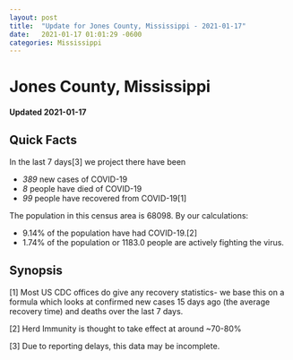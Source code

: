 ```yaml
---
layout: post
title:  "Update for Jones County, Mississippi - 2021-01-17"
date:   2021-01-17 01:01:29 -0600
categories: Mississippi
---
```


# Jones County, Mississippi
#### Updated 2021-01-17

## Quick Facts

In the last 7 days[3] we project there have been
- *389* new cases of COVID-19
- *8* people have died of COVID-19
- *99* people have recovered from COVID-19[1]

The population in this census area is 68098. By our calculations:
- 9.14% of the population have had COVID-19.[2]
- 1.74% of the population or 1183.0 people are actively fighting the virus.

## Synopsis




[1] Most US CDC offices do give any recovery statistics- we base this on a formula which looks at confirmed new cases
15 days ago (the average recovery time) and deaths over the last 7 days.

[2] Herd Immunity is thought to take effect at around ~70-80%

[3] Due to reporting delays, this data may be incomplete.
 
    